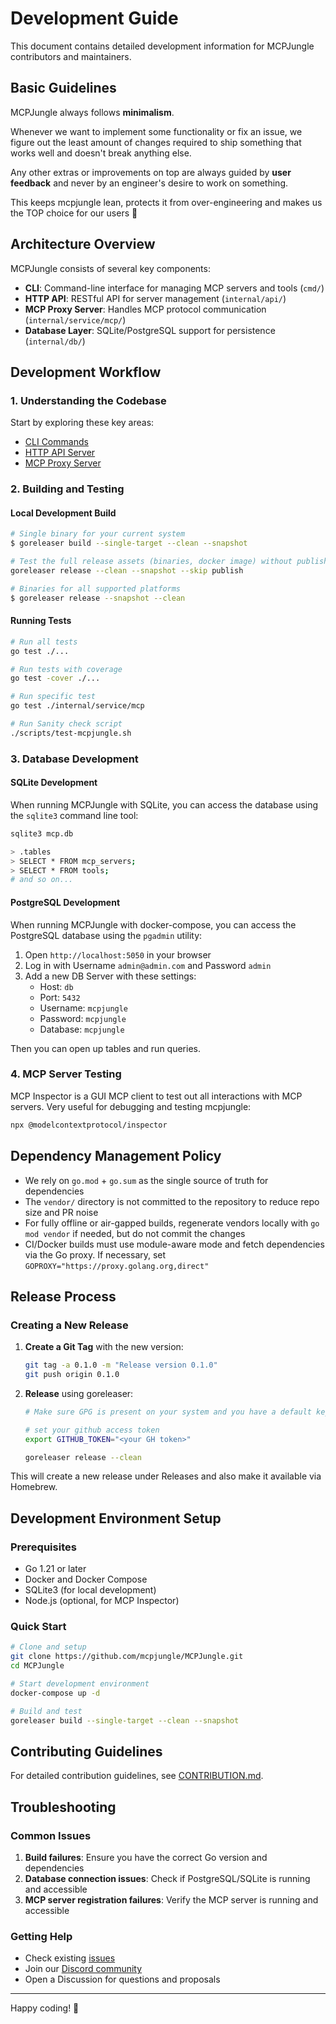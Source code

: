 # Development Guide

This document contains detailed development information for MCPJungle contributors and maintainers.

## Basic Guidelines

MCPJungle always follows **minimalism**.

Whenever we want to implement some functionality or fix an issue, we figure out the least amount of changes required to ship something that works well and doesn't break anything else.

Any other extras or improvements on top are always guided by **user feedback** and never by an engineer's desire to work on something.

This keeps mcpjungle lean, protects it from over-engineering and makes us the TOP choice for our users 🚀

## Architecture Overview

MCPJungle consists of several key components:

- **CLI**: Command-line interface for managing MCP servers and tools (`cmd/`)
- **HTTP API**: RESTful API for server management (`internal/api/`)
- **MCP Proxy Server**: Handles MCP protocol communication (`internal/service/mcp/`)
- **Database Layer**: SQLite/PostgreSQL support for persistence (`internal/db/`)

## Development Workflow

### 1. Understanding the Codebase

Start by exploring these key areas:
- [CLI Commands](https://github.com/mcpjungle/MCPJungle/tree/main/cmd)
- [HTTP API Server](https://github.com/mcpjungle/MCPJungle/blob/main/internal/api/server.go)
- [MCP Proxy Server](https://github.com/mcpjungle/MCPJungle/blob/main/internal/service/mcp/proxy.go)

### 2. Building and Testing

#### Local Development Build
```bash
# Single binary for your current system
$ goreleaser build --single-target --clean --snapshot

# Test the full release assets (binaries, docker image) without publishing
goreleaser release --clean --snapshot --skip publish

# Binaries for all supported platforms
$ goreleaser release --snapshot --clean
```

#### Running Tests
```bash
# Run all tests
go test ./...

# Run tests with coverage
go test -cover ./...

# Run specific test
go test ./internal/service/mcp

# Run Sanity check script
./scripts/test-mcpjungle.sh
```

### 3. Database Development

#### SQLite Development
When running MCPJungle with SQLite, you can access the database using the `sqlite3` command line tool:

```bash
sqlite3 mcp.db

> .tables
> SELECT * FROM mcp_servers;
> SELECT * FROM tools;
# and so on...
```

#### PostgreSQL Development
When running MCPJungle with docker-compose, you can access the PostgreSQL database using the `pgadmin` utility:

1. Open `http://localhost:5050` in your browser
2. Log in with Username `admin@admin.com` and Password `admin`
3. Add a new DB Server with these settings:
   - Host: `db`
   - Port: `5432`
   - Username: `mcpjungle`
   - Password: `mcpjungle`
   - Database: `mcpjungle`

Then you can open up tables and run queries.

### 4. MCP Server Testing

MCP Inspector is a GUI MCP client to test out all interactions with MCP servers. Very useful for debugging and testing mcpjungle:

```bash
npx @modelcontextprotocol/inspector
```

## Dependency Management Policy

- We rely on `go.mod` + `go.sum` as the single source of truth for dependencies
- The `vendor/` directory is not committed to the repository to reduce repo size and PR noise
- For fully offline or air-gapped builds, regenerate vendors locally with `go mod vendor` if needed, but do not commit the changes
- CI/Docker builds must use module-aware mode and fetch dependencies via the Go proxy. If necessary, set `GOPROXY="https://proxy.golang.org,direct"`

## Release Process

### Creating a New Release

1. **Create a Git Tag** with the new version:
   ```bash
   git tag -a 0.1.0 -m "Release version 0.1.0"
   git push origin 0.1.0
   ```

2. **Release** using goreleaser:
   ```bash
   # Make sure GPG is present on your system and you have a default key which is added to Github
   
   # set your github access token
   export GITHUB_TOKEN="<your GH token>"
   
   goreleaser release --clean
   ```

This will create a new release under Releases and also make it available via Homebrew.

## Development Environment Setup

### Prerequisites
- Go 1.21 or later
- Docker and Docker Compose
- SQLite3 (for local development)
- Node.js (optional, for MCP Inspector)

### Quick Start
```bash
# Clone and setup
git clone https://github.com/mcpjungle/MCPJungle.git
cd MCPJungle

# Start development environment
docker-compose up -d

# Build and test
goreleaser build --single-target --clean --snapshot
```

## Contributing Guidelines

For detailed contribution guidelines, see [CONTRIBUTION.md](./CONTRIBUTION.md).


## Troubleshooting

### Common Issues

1. **Build failures**: Ensure you have the correct Go version and dependencies
2. **Database connection issues**: Check if PostgreSQL/SQLite is running and accessible
3. **MCP server registration failures**: Verify the MCP server is running and accessible

### Getting Help

- Check existing [issues](https://github.com/mcpjungle/MCPJungle/issues)
- Join our [Discord community](https://discord.gg/CapV4Z3krk)
- Open a Discussion for questions and proposals

---

Happy coding! 🚀
